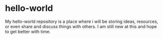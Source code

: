 # hello-world
My hello-world repository is a place where i will be storing ideas, resources, or even share and discuss things with others.
I am still new at this and hope to get better with time.
